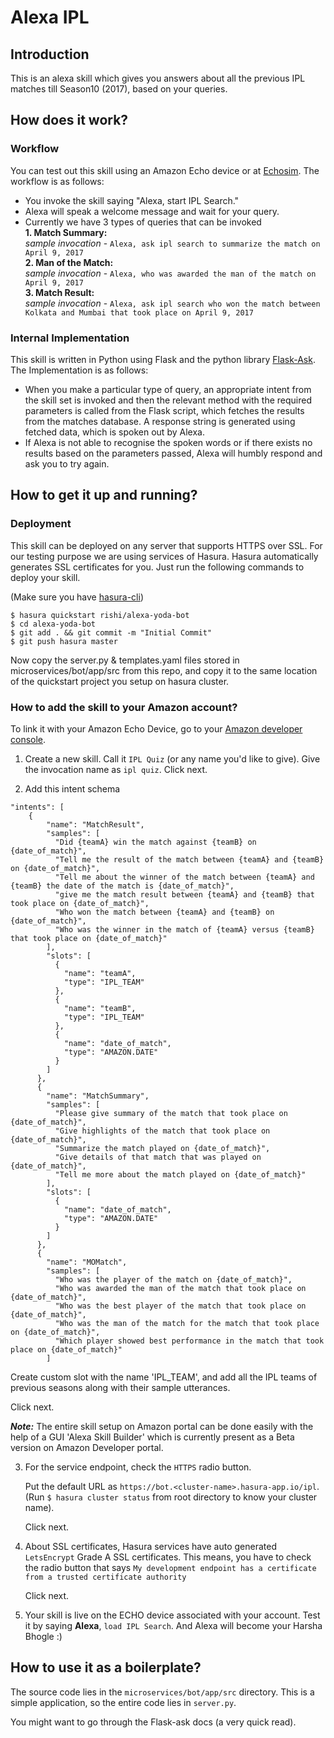 # Alexa IPL

## Introduction

This is an alexa skill which gives you answers about all the previous IPL matches till Season10 (2017), based on your queries.

## How does it work?

### Workflow
You can test out this skill using an Amazon Echo device or at [Echosim](https://echosim.io). The workflow is as follows:
- You invoke the skill saying "Alexa, start IPL Search."
- Alexa will speak a welcome message and wait for your query.
- Currently we have 3 types of queries that can be invoked  
    **1. Match Summary:**  
    		*sample invocation* - `Alexa, ask ipl search to summarize the match on April 9, 2017`  
    **2. Man of the Match:**  
    		*sample invocation* - `Alexa, who was awarded the man of the match on April 9, 2017`  
    **3. Match Result:**  
    		*sample invocation* - `Alexa, ask ipl search who won the match between Kolkata and Mumbai that took place on April 9, 2017`

### Internal Implementation

This skill is written in Python using Flask and the python library [Flask-Ask](https://github.com/johnwheeler/flask-ask). The Implementation is as follows:
- When you make a particular type of query, an appropriate intent from the skill set is invoked and then the relevant method with the required parameters is called from the Flask script, which fetches the results from the matches database.
A response string is generated using fetched data, which is spoken out by Alexa.  
- If Alexa is not able to recognise the spoken words or if there exists no results based on the parameters passed, Alexa will humbly respond and ask you to try again.


## How to get it up and running?
### Deployment
This skill can be deployed on any server that supports HTTPS over SSL. 
For our testing purpose we are using services of Hasura. Hasura automatically generates SSL certificates for you.
Just run the following commands to deploy your skill.

(Make sure you have [hasura-cli](https://docs.hasura.io/0.15/manual/install-hasura-cli.html))

```
$ hasura quickstart rishi/alexa-yoda-bot
$ cd alexa-yoda-bot
$ git add . && git commit -m "Initial Commit"
$ git push hasura master
```
Now copy the server.py & templates.yaml files stored in microservices/bot/app/src from this repo, and copy it to the same location of the quickstart project you setup on hasura cluster.

### How to add the skill to your Amazon account?

To link it with your Amazon Echo Device, go to your [Amazon developer console](https://developer.amazon.com/edw/home.html#/skills).

1. Create a new skill. Call it `IPL Quiz` (or any name you'd like to give). Give the invocation name as `ipl quiz`. Click next.  

2. Add this intent schema
```
"intents": [
	{
        "name": "MatchResult",
        "samples": [
          "Did {teamA} win the match against {teamB} on {date_of_match}",
          "Tell me the result of the match between {teamA} and {teamB} on {date_of_match}",
          "Tell me about the winner of the match between {teamA} and {teamB} the date of the match is {date_of_match}",
          "give me the match result between {teamA} and {teamB} that took place on {date_of_match}",
          "Who won the match between {teamA} and {teamB} on {date_of_match}",
          "Who was the winner in the match of {teamA} versus {teamB} that took place on {date_of_match}"
        ],
        "slots": [
          {
            "name": "teamA",
            "type": "IPL_TEAM"
          },
          {
            "name": "teamB",
            "type": "IPL_TEAM"
          },
          {
            "name": "date_of_match",
            "type": "AMAZON.DATE"
          }
        ]
      },
      {
        "name": "MatchSummary",
        "samples": [
          "Please give summary of the match that took place on {date_of_match}",
          "Give highlights of the match that took place on {date_of_match}",
          "Summarize the match played on {date_of_match}",
          "Give details of that match that was played on {date_of_match}",
          "Tell me more about the match played on {date_of_match}"
        ],
        "slots": [
          {
            "name": "date_of_match",
            "type": "AMAZON.DATE"
          }
        ]
      },
      {
        "name": "MOMatch",
        "samples": [
          "Who was the player of the match on {date_of_match}",
          "Who was awarded the man of the match that took place on {date_of_match}",
          "Who was the best player of the match that took place on {date_of_match}",
          "Who was the man of the match for the match that took place on {date_of_match}",
          "Which player showed best performance in the match that took place on {date_of_match}"
        ]
```

Create custom slot with the name 'IPL_TEAM', and add all the IPL teams of previous seasons along with their sample utterances.  

   Click next.  

**_Note:_** The entire skill setup on Amazon portal can be done easily with the help of a GUI 'Alexa Skill Builder' which is currently present as a Beta version on Amazon Developer portal.

3. For the service endpoint, check the `HTTPS` radio button.

	Put the default URL as `https://bot.<cluster-name>.hasura-app.io/ipl`. (Run `$ hasura cluster status` from root directory to know your cluster name).

	Click next.

4. About SSL certificates, Hasura services have auto generated `LetsEncrypt` Grade A SSL certificates. This means, you have to check the radio button that says `My development endpoint has a certificate from a trusted certificate authority`

	Click next.

5. Your skill is live on the ECHO device associated with your account. Test it by saying **Alexa**, `load IPL Search`. And Alexa will become your Harsha Bhogle :)

## How to use it as a boilerplate?

The source code lies in the `microservices/bot/app/src` directory. This is a simple application, so the entire code lies in `server.py`.

You might want to go through the Flask-ask docs (a very quick read).

